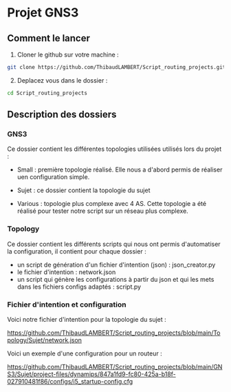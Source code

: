 # Projet GNS3

## Comment le lancer

1) Cloner le github sur votre machine :

``` bash
git clone https://github.com/ThibaudLAMBERT/Script_routing_projects.git
```

2) Deplacez vous dans le dossier :

``` bash
cd Script_routing_projects
```

## Description des dossiers


### GNS3

Ce dossier contient les différentes topologies utilisées utilisés lors du projet :

- Small : première topologie réalisé. Elle nous a d'abord permis de réaliser uen configuration simple.

- Sujet : ce dossier contient la topologie du sujet

- Various : topologie plus complexe avec 4 AS. Cette topologie a été réalisé pour tester notre script sur un réseau plus complexe.

### Topology

Ce dossier contient les différents scripts qui nous ont permis d'automatiser la configuration, il contient pour chaque dossier :

- un script de génération d'un fichier d'intention (json) : json_creator.py
- le fichier d'intention : network.json
- un script qui génère les configurations à partir du json et qui les mets dans les fichiers configs adaptés : script.py


### Fichier d'intention et configuration

Voici notre fichier d'intention pour la topologie du sujet : 

https://github.com/ThibaudLAMBERT/Script_routing_projects/blob/main/Topology/Sujet/network.json

Voici un exemple d'une configuration pour un routeur :

https://github.com/ThibaudLAMBERT/Script_routing_projects/blob/main/GNS3/Sujet/project-files/dynamips/847a1fd9-fc80-425a-b18f-027910481f86/configs/i5_startup-config.cfg
